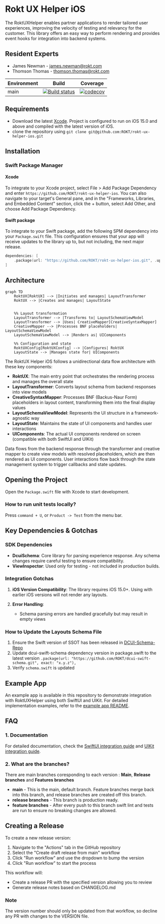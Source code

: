 # Rokt UX Helper iOS

The RoktUXHelper enables partner applications to render tailored user experiences, improving the velocity of testing and relevancy for the customer. This library offers an easy way to perform rendering and provides event hooks for integration into backend systems.

## Resident Experts

- James Newman - <james.newman@rokt.com>
- Thomson Thomas - <thomson.thomas@rokt.com>

| Environment | Build                                                                                                                                                                                     | Coverage                                                                                                                                    |
| ----------- | ----------------------------------------------------------------------------------------------------------------------------------------------------------------------------------------- | ------------------------------------------------------------------------------------------------------------------------------------------- |
| main        | [![Build status](https://github.com/ROKT/rokt-ux-helper-ios/actions/workflows/pull-request.yml/badge.svg)](https://github.com/ROKT/rokt-ux-helper-ios/actions/workflows/pull-request.yml) | [![codecov](https://codecov.io/gh/ROKT/rokt-ux-helper-ios/graph/badge.svg?token=xFMumIDkv8)](https://codecov.io/gh/ROKT/rokt-ux-helper-ios) |

## Requirements

- Download the latest [Xcode](https://developer.apple.com/xcode/). Project is configured to run on iOS 15.0 and above and compiled with the latest version of iOS.
- clone the repository using `git clone git@github.com:ROKT/rokt-ux-helper-ios.git`

## Installation

### Swift Package Manager

#### Xcode

To integrate to your Xcode project, select File > Add Package Dependency and enter
`https://github.com/ROKT/rokt-ux-helper-ios`.
You can also navigate to your target's General pane, and in the "Frameworks, Libraries, and Embedded Content" section, click the + button, select Add Other, and choose Add Package Dependency.

#### Swift package

To integrate to your Swift package, add the following SPM dependency into your `Package.swift` file. This configuration ensures that your app will receive updates to the library up to, but not including, the next major release.

```swift
dependencies: [
    .package(url: "https://github.com/ROKT/rokt-ux-helper-ios.git", .upToNextMajor(from: "0.1.0"))
]
```

## Architecture

```mermaid
graph TD
    RoktUX[RoktUX] --> |Initiates and manages| LayoutTransformer
    RoktUX --> |Creates and manages| LayoutState


    %% Layout transformation
    LayoutTransformer --> |Transforms to| LayoutSchemaViewModel
    LayoutTransformer --> |Uses| CreativeMapper[CreativeSyntaxMapper]
    CreativeMapper --> |Processes BNF placeholders| LayoutSchemaViewModel
    LayoutSchemaViewModel --> |Renders as| UIComponents

    %% Configuration and state
    RoktUXConfig[RoktUXConfig] --> |Configures| RoktUX
    LayoutState --> |Manages state for| UIComponents
```

The RoktUX Helper iOS follows a unidirectional data flow architecture with these key components:

- **RoktUX**: The main entry point that orchestrates the rendering process and manages the overall state
- **LayoutTransformer**: Converts layout schema from backend responses into view models
- **CreativeSyntaxMapper**: Processes BNF (Backus-Naur Form) placeholders in layout content, transforming them into the final display values
- **LayoutSchemaViewModel**: Represents the UI structure in a framework-agnostic way
- **LayoutState**: Maintains the state of UI components and handles user interactions
- **UIComponents**: The actual UI components rendered on screen (compatible with both SwiftUI and UIKit)

Data flows from the backend response through the transformer and creative mapper to create view models with resolved placeholders, which are then rendered as UI components. User interactions flow back through the state management system to trigger callbacks and state updates.

## Opening the Project

Open the `Package.swift` file with Xcode to start development.

### How to run unit tests locally?

Press `command + U`, or `Product -> Test` from the menu bar.

## Key Dependencies & Gotchas

### SDK Dependencies

- **DcuiSchema**: Core library for parsing experience response. Any schema changes require careful testing to ensure compatibility.
- **ViewInspector**: Used only for testing - not included in production builds.

### Integration Gotchas

1. **iOS Version Compatibility**: The library requires iOS 15.0+. Using with earlier iOS versions will not render any layouts.

2. **Error Handling**:
   - Schema parsing errors are handled gracefully but may result in empty views

### How to Update the Layouts Schema File

1. Ensure the Swift version of SSOT has been released in [DCUI-Schema-Repo](https://github.com/ROKT/dcui-layout-schema)
2. Update dcui-swift-schema dependency version in package.swift to the latest version
   `.package(url: "https://github.com/ROKT/dcui-swift-schema.git", exact: "x.y.z"),`
3. Verify `schema.swift` is updated

## Example App

An example app is available in this repository to demonstrate integration with RoktUXHelper using both SwiftUI and UIKit. For detailed implementation examples, refer to the [example app README](https://github.com/ROKT/rokt-ux-helper-ios/tree/main/Example).

## FAQ

### 1. Documentation

For detailed documentation, check the [SwiftUI integration guide](https://docs.rokt.com/server-to-server/ios?platform=swiftui) and [UIKit integration guide](https://docs.rokt.com/server-to-server/ios?platform=uikit).

### 2. What are the branches?

There are main branches coresponding to each version : **Main**, **Release branches** and **Features branches**

- **main** - This is the main, default branch. Feature branches merge back into this branch, and release branches are created off this branch.
- **release branches** - This branch is production ready.
- **feature branches** - After every push to this branch swift lint and tests are run to ensure no breaking changes are allowed.

## Creating a Release

To create a new release version:

1. Navigate to the "Actions" tab in the GitHub repository
2. Select the "Create draft release from main" workflow
3. Click "Run workflow" and use the dropdown to bump the version
4. Click "Run workflow" to start the process

This workflow will:

- Create a release PR with the specified version allowing you to review
- Generate release notes based on CHANGELOG.md

### Note

The version number should only be updated from that workflow, so decline any PR with changes to the VERSION file.
